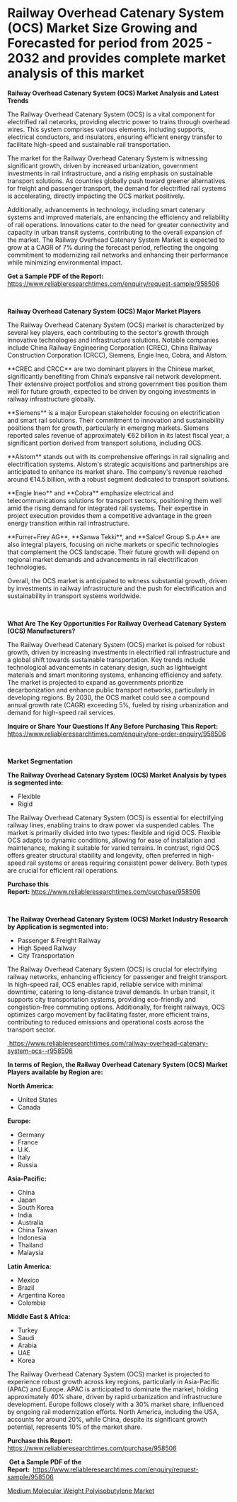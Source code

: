 <p><h1>Railway Overhead Catenary System (OCS) Market Size Growing and Forecasted for period from 2025 - 2032 and provides complete market analysis of this market</h1></p><p><strong>Railway Overhead Catenary System (OCS) Market Analysis and Latest Trends</strong></p>
<p><p>The Railway Overhead Catenary System (OCS) is a vital component for electrified rail networks, providing electric power to trains through overhead wires. This system comprises various elements, including supports, electrical conductors, and insulators, ensuring efficient energy transfer to facilitate high-speed and sustainable rail transportation.</p><p>The market for the Railway Overhead Catenary System is witnessing significant growth, driven by increased urbanization, government investments in rail infrastructure, and a rising emphasis on sustainable transport solutions. As countries globally push toward greener alternatives for freight and passenger transport, the demand for electrified rail systems is accelerating, directly impacting the OCS market positively.</p><p>Additionally, advancements in technology, including smart catenary systems and improved materials, are enhancing the efficiency and reliability of rail operations. Innovations cater to the need for greater connectivity and capacity in urban transit systems, contributing to the overall expansion of the market. The Railway Overhead Catenary System Market is expected to grow at a CAGR of 7% during the forecast period, reflecting the ongoing commitment to modernizing rail networks and enhancing their performance while minimizing environmental impact.</p></p>
<p><strong>Get a Sample PDF of the Report:&nbsp;</strong> <a href="https://www.reliableresearchtimes.com/enquiry/request-sample/958506?utm_campaign=2720&utm_medium=2&utm_source=Github&utm_content=ia&utm_term=21032025&utm_id=railway-overhead-catenary-system-ocs">https://www.reliableresearchtimes.com/enquiry/request-sample/958506</a></p>
<p>&nbsp;</p>
<p><strong>Railway Overhead Catenary System (OCS) Major Market Players</strong></p>
<p><p>The Railway Overhead Catenary System (OCS) market is characterized by several key players, each contributing to the sector's growth through innovative technologies and infrastructure solutions. Notable companies include China Railway Engineering Corporation (CREC), China Railway Construction Corporation (CRCC), Siemens, Engie Ineo, Cobra, and Alstom.</p><p>**CREC and CRCC** are two dominant players in the Chinese market, significantly benefiting from China’s expansive rail network development. Their extensive project portfolios and strong government ties position them well for future growth, expected to be driven by ongoing investments in railway infrastructure globally.</p><p>**Siemens** is a major European stakeholder focusing on electrification and smart rail solutions. Their commitment to innovation and sustainability positions them for growth, particularly in emerging markets. Siemens reported sales revenue of approximately €62 billion in its latest fiscal year, a significant portion derived from transport solutions, including OCS.</p><p>**Alstom** stands out with its comprehensive offerings in rail signaling and electrification systems. Alstom's strategic acquisitions and partnerships are anticipated to enhance its market share. The company's revenue reached around €14.5 billion, with a robust segment dedicated to transport solutions.</p><p>**Engie Ineo** and **Cobra** emphasize electrical and telecommunications solutions for transport sectors, positioning them well amid the rising demand for integrated rail systems. Their expertise in project execution provides them a competitive advantage in the green energy transition within rail infrastructure.</p><p>**Furrer+Frey AG**, **Sanwa Tekki**, and **Salcef Group S.p.A** are also integral players, focusing on niche markets or specific technologies that complement the OCS landscape. Their future growth will depend on regional market demands and advancements in rail electrification technologies.</p><p>Overall, the OCS market is anticipated to witness substantial growth, driven by investments in railway infrastructure and the push for electrification and sustainability in transport systems worldwide.</p></p>
<p>&nbsp;</p>
<p><strong>What Are The Key Opportunities For Railway Overhead Catenary System (OCS) Manufacturers?</strong></p>
<p><p>The Railway Overhead Catenary System (OCS) market is poised for robust growth, driven by increasing investments in electrified rail infrastructure and a global shift towards sustainable transportation. Key trends include technological advancements in catenary design, such as lightweight materials and smart monitoring systems, enhancing efficiency and safety. The market is projected to expand as governments prioritize decarbonization and enhance public transport networks, particularly in developing regions. By 2030, the OCS market could see a compound annual growth rate (CAGR) exceeding 5%, fueled by rising urbanization and demand for high-speed rail services.</p></p>
<p><strong>Inquire or Share Your Questions If Any Before Purchasing This Report:</strong> <a href="https://www.reliableresearchtimes.com/enquiry/pre-order-enquiry/958506?utm_campaign=2720&utm_medium=2&utm_source=Github&utm_content=ia&utm_term=21032025&utm_id=railway-overhead-catenary-system-ocs">https://www.reliableresearchtimes.com/enquiry/pre-order-enquiry/958506</a></p>
<p>&nbsp;</p>
<p><strong>Market Segmentation</strong></p>
<p><strong>The Railway Overhead Catenary System (OCS) Market Analysis by types is segmented into:</strong></p>
<p><ul><li>Flexible</li><li>Rigid</li></ul></p>
<p><p>The Railway Overhead Catenary System (OCS) is essential for electrifying railway lines, enabling trains to draw power via suspended cables. The market is primarily divided into two types: flexible and rigid OCS. Flexible OCS adapts to dynamic conditions, allowing for ease of installation and maintenance, making it suitable for varied terrains. In contrast, rigid OCS offers greater structural stability and longevity, often preferred in high-speed rail systems or areas requiring consistent power delivery. Both types are crucial for efficient rail operations.</p></p>
<p><strong>Purchase this Report:&nbsp;</strong><a href="https://www.reliableresearchtimes.com/purchase/958506?utm_campaign=2720&utm_medium=2&utm_source=Github&utm_content=ia&utm_term=21032025&utm_id=railway-overhead-catenary-system-ocs">https://www.reliableresearchtimes.com/purchase/958506</a></p>
<p>&nbsp;</p>
<p><strong>The Railway Overhead Catenary System (OCS) Market Industry Research by Application is segmented into:</strong></p>
<p><ul><li>Passenger & Freight Railway</li><li>High Speed Railway</li><li>City Transportation</li></ul></p>
<p><p>The Railway Overhead Catenary System (OCS) is crucial for electrifying railway networks, enhancing efficiency for passenger and freight transport. In high-speed rail, OCS enables rapid, reliable service with minimal downtime, catering to long-distance travel demands. In urban transit, it supports city transportation systems, providing eco-friendly and congestion-free commuting options. Additionally, for freight railways, OCS optimizes cargo movement by facilitating faster, more efficient trains, contributing to reduced emissions and operational costs across the transport sector.</p></p>
<p><a href="https://www.reliableresearchtimes.com/railway-overhead-catenary-system-ocs--r958506?utm_campaign=2720&utm_medium=2&utm_source=Github&utm_content=ia&utm_term=21032025&utm_id=railway-overhead-catenary-system-ocs">&nbsp;https://www.reliableresearchtimes.com/railway-overhead-catenary-system-ocs--r958506</a></p>
<p><strong>In terms of Region, the Railway Overhead Catenary System (OCS) Market Players available by Region are:</strong></p>
<p>
    <p> <strong> North America: </strong>
        <ul>
            <li>United States</li>
            <li>Canada</li>
        </ul>
        </p> 
    <p> <strong> Europe: </strong>
        <ul>
            <li>Germany</li>
            <li>France</li>
            <li>U.K.</li>
            <li>Italy</li>
            <li>Russia</li>
        </ul>
        </p> 
    <p> <strong> Asia-Pacific: </strong>
        <ul>
            <li>China</li>
            <li>Japan</li>
            <li>South Korea</li>
            <li>India</li>
            <li>Australia</li>
            <li>China Taiwan</li>
            <li>Indonesia</li>
            <li>Thailand</li>
            <li>Malaysia</li>
        </ul>
        </p> 
    <p> <strong> Latin America: </strong>
        <ul>
            <li>Mexico</li>
            <li>Brazil</li>
            <li>Argentina Korea</li>
            <li>Colombia</li>
        </ul>
        </p> 
    <p> <strong> Middle East & Africa: </strong>
        <ul>
            <li>Turkey</li>
            <li>Saudi</li>
            <li>Arabia</li>
            <li>UAE</li>
            <li>Korea</li>
        </ul>
    </p>
    </p>
<p><p>The Railway Overhead Catenary System (OCS) market is projected to experience robust growth across key regions, particularly in Asia-Pacific (APAC) and Europe. APAC is anticipated to dominate the market, holding approximately 40% share, driven by rapid urbanization and infrastructure development. Europe follows closely with a 30% market share, influenced by ongoing rail modernization efforts. North America, including the USA, accounts for around 20%, while China, despite its significant growth potential, represents 10% of the market share.</p></p>
<p><strong>Purchase this Report: </strong><a href="https://www.reliableresearchtimes.com/purchase/958506?utm_campaign=2720&utm_medium=2&utm_source=Github&utm_content=ia&utm_term=21032025&utm_id=railway-overhead-catenary-system-ocs">https://www.reliableresearchtimes.com/purchase/958506</a></p>
<p>&nbsp;<strong>Get a Sample PDF of the Report:&nbsp;&nbsp;</strong><a href="https://www.reliableresearchtimes.com/enquiry/request-sample/958506?utm_campaign=2720&utm_medium=2&utm_source=Github&utm_content=ia&utm_term=21032025&utm_id=railway-overhead-catenary-system-ocs">https://www.reliableresearchtimes.com/enquiry/request-sample/958506</a></p>
<p><strong></strong></p>
<p><p><a href="https://github.com/bolalfredia7777/Market-Research-Report-List-1/blob/main/medium-molecular-weight-polyisobutylene-market.md?utm_campaign=2720&utm_medium=2&utm_source=Github&utm_content=ia&utm_term=21032025&utm_id=railway-overhead-catenary-system-ocs">Medium Molecular Weight Polyisobutylene Market</a></p></p>